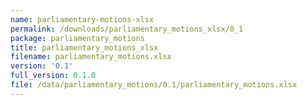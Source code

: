 ```yaml
---
name: parliamentary-motions-xlsx
permalink: /downloads/parliamentary_motions_xlsx/0_1
package: parliamentary_motions
title: parliamentary_motions_xlsx
filename: parliamentary_motions.xlsx
version: '0.1'
full_version: 0.1.0
file: /data/parliamentary_motions/0.1/parliamentary_motions.xlsx
---
```

